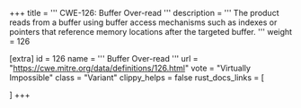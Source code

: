 +++
title = '''
CWE-126: Buffer Over-read
'''
description	= '''
The product reads from a buffer using buffer access mechanisms such as indexes or pointers that reference memory locations after the targeted buffer.
'''
weight = 126

[extra]
id = 126
name = '''
Buffer Over-read
'''
url = "https://cwe.mitre.org/data/definitions/126.html"
vote = "Virtually Impossible"
class = "Variant"
clippy_helps = false
rust_docs_links = [
	
]
+++
